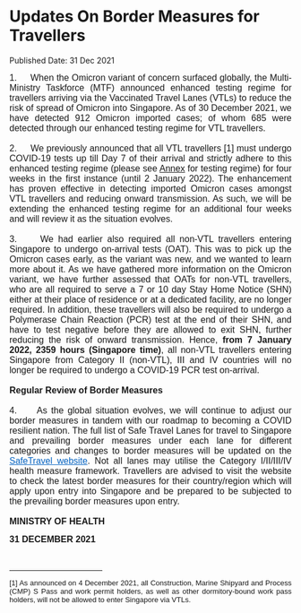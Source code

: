 <html>
    <meta http-equiv="Content-Type" content="text/html; charset=utf-8"/>
    <meta charset="utf-8"/>
    <title>Updates On Border Measures for Travellers</title>
    <body><h1>Updates On Border Measures for Travellers</h1>
    <p>Published Date: 31 Dec 2021</p> <p style="margin: 0in; font-size: 11pt; font-family: Calibri, sans-serif; text-align: justify;"><span style="font-size: 16px; font-family: Arial;">1.&nbsp; &nbsp; &nbsp;When the Omicron variant of concern surfaced globally, the Multi-Ministry Taskforce (MTF) announced enhanced testing regime for travellers arriving via the Vaccinated Travel Lanes (VTLs) to reduce the risk of spread of Omicron into Singapore. As of 30 December 2021, we have detected 912 Omicron imported cases; of whom 685 were detected through our enhanced testing regime for VTL travellers.</span></p><p style="margin: 0in; font-size: 11pt; font-family: Calibri, sans-serif; text-align: justify;"><span style="font-family: Arial;"><span style="font-size: 16px;">&nbsp;</span></span></p><p style="margin: 0in; font-size: 11pt; font-family: Calibri, sans-serif; text-align: justify;"><span style="font-family: Arial;"><span style="font-size: 16px;">2.&nbsp; &nbsp; &nbsp;We previously announced that all VTL travellers [1]&nbsp;must undergo COVID-19 tests up till Day 7 of their arrival and strictly adhere to this enhanced testing regime (please see <u><a href="/docs/librariesprovider5/default-document-library/annex65d16d3f183f4601b852069e4f628dc9.pdf?sfvrsn=7bee2bf7_0" title="Annex">Annex</a></u> for testing regime) for four weeks in the first instance (until 2 January 2022). The enhancement has proven effective in detecting imported Omicron cases amongst VTL travellers and reducing onward transmission. As such, we will be extending the enhanced testing regime for an additional four weeks and will review it as the situation evolves.</span></span></p><p style="margin: 0in; font-size: 11pt; font-family: Calibri, sans-serif; text-align: justify;"><span style="font-family: Arial;"><span style="font-size: 16px;">&nbsp;</span></span></p><p style="margin: 0in; font-size: 11pt; font-family: Calibri, sans-serif; text-align: justify;"><span style="font-family: Arial;"><span style="font-size: 16px;">3.&nbsp; &nbsp; &nbsp;We had earlier also required all non-VTL travellers entering Singapore to undergo on-arrival tests (OAT). This was to pick up the Omicron cases early, as the variant was new, and we wanted to learn more about it. As we have gathered more information on the Omicron variant, we have further assessed that OATs for non-VTL travellers, who are all required to serve a 7 or 10 day Stay Home Notice (SHN) either at their place of residence or at a dedicated facility, are no longer required. In addition, these travellers will also be required to undergo a Polymerase Chain Reaction (PCR) test at the end of their SHN, and have to test negative before they are allowed to exit SHN, further reducing the risk of onward transmission. Hence, <strong>from 7 January 2022, 2359 hours (Singapore time)</strong>,<strong> </strong>all non-VTL travellers entering Singapore from Category II (non-VTL), III and IV countries will no longer be required to undergo a COVID-19 PCR test on-arrival.</span></span></p><p style="margin: 0in; font-size: 11pt; font-family: Calibri, sans-serif; text-align: justify;"><span style="font-family: Arial;"><span style="font-size: 16px;">&nbsp;</span></span></p><p style="margin: 0in; font-size: 11pt; font-family: Calibri, sans-serif; border: none; text-align: justify;"><span style="font-family: Arial;"><span style="font-size: 16px;"><strong>Regular Review of Border Measures</strong></span></span></p><p style="margin: 0in; font-size: 11pt; font-family: Calibri, sans-serif; text-align: justify;"><span style="font-family: Arial;"><span style="font-size: 16px;">&nbsp;</span></span></p><p style="margin: 0in; font-size: 11pt; font-family: Calibri, sans-serif; text-align: justify;"><span style="font-family: Arial;"><span style="font-size: 16px;">4.&nbsp; &nbsp; &nbsp;As the global situation evolves, we will continue to adjust our border measures in tandem with our roadmap to becoming a COVID resilient nation. The full list of Safe Travel Lanes for travel to Singapore and prevailing border measures under each lane for different categories and changes to border measures will be updated on the <span><a href="https://safetravel.ica.gov.sg/" style="color: rgb(5, 99, 193);">SafeTravel website</a></span>. Not all lanes may utilise the Category I/II/III/IV health measure framework. Travellers are advised to visit the website to check the latest border measures for their country/region which will apply upon entry into Singapore and be prepared to be subjected to the prevailing border measures upon entry.</span></span></p><p style="margin: 0in; font-size: 11pt; font-family: Calibri, sans-serif; text-align: justify;"><span style="font-family: Arial;"><span style="font-size: 16px;">&nbsp;</span></span></p><p style="margin: 0in; font-size: 11pt; font-family: Calibri, sans-serif; text-align: justify;"><strong style="font-size: 16px; font-family: Arial;">MINISTRY OF HEALTH</strong><br></p><p style="text-align: justify;"><span style="font-size: 16px; font-family: Arial;"><strong>31 DECEMBER 2021</strong></span></p><div style="text-align: justify;"><span style="font-size: 16px; font-family: Arial;"><br clear="all"></span><hr align="left" size="1" width="33%"><div id="ftn1"><p style="margin: 0in; font-size: 10pt; font-family: &quot;Times New Roman&quot;, serif; text-align: justify;"><span style="font-size: 13px;"><span style="font-family: Arial;">[1] As announced on 4 December 2021, all <span class="normaltextrun">Construction, Marine Shipyard and Process (CMP)&nbsp;S Pass and work permit holders, as well as other dormitory-bound work pass holders, will not be allowed to enter Singapore via VTLs.</span></span></span></p></div></div></body>
</html>